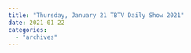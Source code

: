 ```yaml
---
title: "Thursday, January 21 TBTV Daily Show 2021"
date: 2021-01-22
categories: 
  - "archives"
---
```



